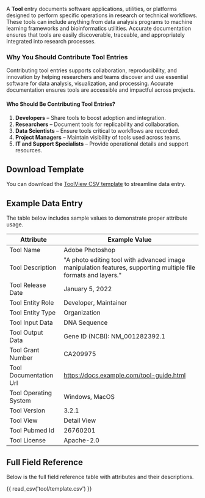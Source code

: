 A **Tool** entry documents software applications, utilities, or platforms designed to perform specific operations in research or technical workflows. These tools can include anything from data analysis programs to machine learning frameworks and bioinformatics utilities. Accurate documentation ensures that tools are easily discoverable, traceable, and appropriately integrated into research processes.

### **Why You Should Contribute Tool Entries**
Contributing tool entries supports collaboration, reproducibility, and innovation by helping researchers and teams discover and use essential software for data analysis, visualization, and processing. Accurate documentation ensures tools are accessible and impactful across projects.

#### **Who Should Be Contributing Tool Entries?**
1. **Developers** – Share tools to boost adoption and integration.
2. **Researchers** – Document tools for replicability and collaboration.
3. **Data Scientists** – Ensure tools critical to workflows are recorded.
4. **Project Managers** – Maintain visibility of tools used across teams.
5. **IT and Support Specialists** – Provide operational details and support resources.

## Download Template
You can download the [ToolView CSV template](https://github.com/mc2-center/data-models/raw/main/templates/ToolView.csv) to streamline data entry.


## Example Data Entry
The table below includes sample values to demonstrate proper attribute usage.

| **Attribute**                 | **Example Value**                                                                                                    |
|-------------------------------|-----------------------------------------------------------------------------------------------------------------------|
| Tool Name                     | Adobe Photoshop                                                                                                         |
| Tool Description              | "A photo editing tool with advanced image manipulation features, supporting multiple file formats and layers."          |
| Tool Release Date             | January 5, 2022                                                                                                        |
| Tool Entity Role              | Developer, Maintainer                                                                                                  |
| Tool Entity Type              | Organization                                                                                                           |
| Tool Input Data               | DNA Sequence                                                                                                           |
| Tool Output Data              | Gene ID (NCBI): NM_001282392.1                                                                                         |
| Tool Grant Number             | CA209975                                                                                                                |
| Tool Documentation Url        | https://docs.example.com/tool-guide.html                                                                               |
| Tool Operating System         | Windows, MacOS                                                                                                          |
| Tool Version                  | 3.2.1                                                                                                                  |
| Tool View                     | Detail View                                                                                                             |
| Tool Pubmed Id                | 26760201                                                                                                                |
| Tool License                  | Apache-2.0                                                                                                              |

## Full Field Reference

Below is the full field reference table with attributes and their descriptions.

{{ read_csv('tool/template.csv') }}
